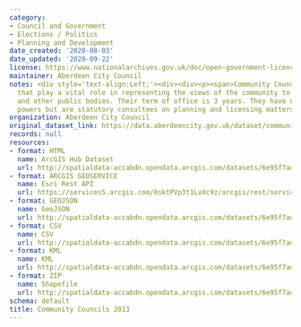 ```yaml
---
category:
- Council and Government
- Elections / Politics
- Planning and Development
date_created: '2020-08-03'
date_updated: '2020-09-22'
license: https://www.nationalarchives.gov.uk/doc/open-government-licence/version/3/
maintainer: Aberdeen City Council
notes: <div style='text-align:Left;'><div><div><p><span>Community Councils are bodies
  that play a vital role in representing the views of the community to local authorities
  and other public bodies. Their term of office is 3 years. They have no executive
  powers but are statutory consultees on planning and licensing matters.</span></p></div></div></div>
organization: Aberdeen City Council
original_dataset_link: https://data.aberdeencity.gov.uk/dataset/community-councils-20131
records: null
resources:
- format: HTML
  name: ArcGIS Hub Dataset
  url: http://spatialdata-accabdn.opendata.arcgis.com/datasets/6e95f7ad530a47559a104d7563ac1f09_0
- format: ARCGIS GEOSERVICE
  name: Esri Rest API
  url: https://services5.arcgis.com/0sktPVp3t1LvXc9z/arcgis/rest/services/Community_Councils_2013/FeatureServer/0
- format: GEOJSON
  name: GeoJSON
  url: http://spatialdata-accabdn.opendata.arcgis.com/datasets/6e95f7ad530a47559a104d7563ac1f09_0.geojson?outSR={"latestWkid":27700,"wkid":27700}
- format: CSV
  name: CSV
  url: http://spatialdata-accabdn.opendata.arcgis.com/datasets/6e95f7ad530a47559a104d7563ac1f09_0.csv?outSR={"latestWkid":27700,"wkid":27700}
- format: KML
  name: KML
  url: http://spatialdata-accabdn.opendata.arcgis.com/datasets/6e95f7ad530a47559a104d7563ac1f09_0.kml?outSR={"latestWkid":27700,"wkid":27700}
- format: ZIP
  name: Shapefile
  url: http://spatialdata-accabdn.opendata.arcgis.com/datasets/6e95f7ad530a47559a104d7563ac1f09_0.zip?outSR={"latestWkid":27700,"wkid":27700}
schema: default
title: Community Councils 2013
---
```

